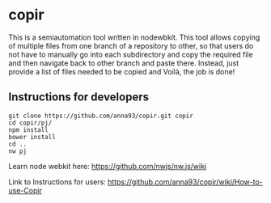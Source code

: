 # copir

This is a semiautomation tool written in nodewbkit.
This tool allows copying of multiple files from one branch of a repository to other, so that users do not have to manually go
into each subdirectory and copy the required file and then navigate back to other branch and paste there. Instead, just provide a
list of files needed to be copied and Voilà, the job is done!

## Instructions for developers
    git clone https://github.com/anna93/copir.git copir
    cd copir/pj/
    npm install
    bower install
    cd ..
    nw pj

Learn node webkit here: https://github.com/nwjs/nw.js/wiki


Link to Instructions for users: https://github.com/anna93/copir/wiki/How-to-use-Copir
